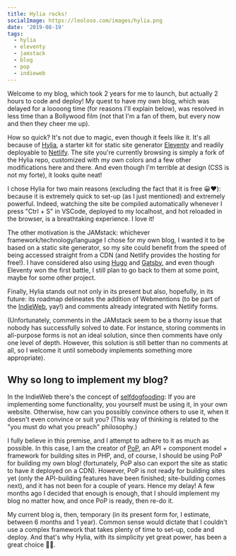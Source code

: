 ```yaml
---
title: Hylia rocks!
socialImage: https://leoloso.com/images/hylia.png
date: '2019-08-19'
tags:
  - hylia
  - eleventy
  - jamstack
  - blog
  - pop
  - indieweb
---
```


Welcome to my blog, which took 2 years for me to launch, but actually 2 hours to code and deploy! My quest to have my own blog, which was delayed for a loooong time (for reasons I'll explain below), was resolved in less time than a Bollywood film (not that I'm a fan of them, but every now and then they cheer me up). 

How so quick? It's not due to magic, even though it feels like it. It's all because of [Hylia](https://github.com/andybelldesign/hylia), a starter kit for static site generator [Eleventy](https://11ty.io/) and readily deployable to [Netlify](https://netlify.com). The site you're currently browsing is simply a fork of the Hylia repo, customized with my own colors and a few other modifications here and there. And even though I'm terrible at design (CSS is not my forte), it looks quite neat!

I chose Hylia for two main reasons (excluding the fact that it is free 😀❤️): because it is extremely quick to set-up (as I just mentioned) and extremely powerful. Indeed, watching the site be compiled automatically whenever I press "Ctrl + S" in VSCode, deployed to my localhost, and hot reloaded in the browser, is a breathtaking experience. I love it!

The other motivation is the JAMstack: whichever framework/technology/language I chose for my own blog, I wanted it to be based on a static site generator, so my site could benefit from the speed of being accessed straight from a CDN (and Netlify provides the hosting for free!). I have considered also using [Hugo](https://gohugo.io) and [Gatsby](https://www.gatsbyjs.org/), and even though Eleventy won the first battle, I still plan to go back to them at some point, maybe for some other project.

Finally, Hylia stands out not only in its present but also, hopefully, in its future: its roadmap delineates the addition of Webmentions (to be part of the [IndieWeb](https://indieweb.org/), yay!) and comments already integrated with Netlify forms. 

(Unfortunately, comments in the JAMstack seem to be a thorny issue that nobody has successfully solved to date. For instance, storing comments in all-purpose forms is not an ideal solution, since then comments have only one level of depth. However, this solution is still better than no comments at all, so I welcome it until somebody implements something more appropriate). 

## Why so long to implement my blog?

In the IndieWeb there's the concept of [selfdogfooding](https://indieweb.org/selfdogfood): If you are implementing some functionality, you yourself must be using it, in your own website. Otherwise, how can you possibly convince others to use it, when it doesn't even convince or suit you? (This way of thinking is related to the "you must do what you preach" philosophy.)

I fully believe in this premise, and I attempt to adhere to it as much as possible. In this case, I am the creator of [PoP](https://github.com/leoloso/PoP), an API + component model + framework for building sites in PHP, and, of course, I should be using PoP for building my own blog! (fortunately, PoP also can export the site as static to have it deployed on a CDN). However, PoP is not ready for building sites yet (only the API-building features have been finished; site-building comes next), and it has not been for a couple of years. Hence my delay! A few months ago I decided that enough is enough, that I should implement my blog no matter how, and once PoP is ready, then re-do it. 

My current blog is, then, temporary (in its present form for, I estimate, between 6 months and 1 year). Common sense would dictate that I couldn't use a complex framework that takes plenty of time to set-up, code and deploy. And that's why Hylia, with its simplicity yet great power, has been a great choice 🤘🏽.